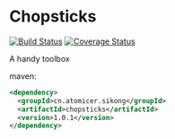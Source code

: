 
# Chopsticks

[![Build Status](https://travis-ci.org/raomuyang/chopsticks.svg?branch=master)](https://travis-ci.org/raomuyang/chopsticks)  [![Coverage Status](https://coveralls.io/repos/github/raomuyang/chopsticks/badge.svg?branch=master)](https://coveralls.io/github/raomuyang/chopsticks?branch=master)

A handy toolbox

maven:
```xml
<dependency>
  <groupId>cn.atomicer.sikong</groupId>
  <artifactId>chopsticks</artifactId>
  <version>1.0.1</version>
</dependency>
```